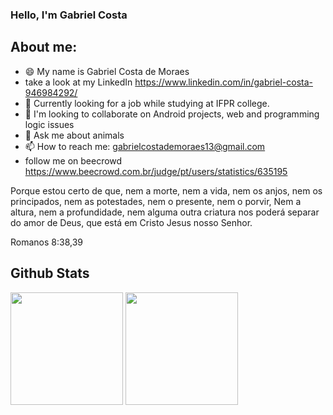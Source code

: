 ### Hello, I'm Gabriel Costa 

## About me:

- 😄 My name is Gabriel Costa de Moraes
- take a look at my LinkedIn https://www.linkedin.com/in/gabriel-costa-946984292/
- 🔭 Currently looking for a job while studying at IFPR college.
- 👯 I'm looking to collaborate on Android projects, web and programming logic issues
- 💬 Ask me about animals
- 📫 How to reach me: gabrielcostademoraes13@gmail.com
- follow me on beecrowd https://www.beecrowd.com.br/judge/pt/users/statistics/635195

Porque estou certo de que, nem a morte, nem a vida, nem os anjos, nem os principados, nem as potestades, nem o presente, nem o porvir,
Nem a altura, nem a profundidade, nem alguma outra criatura nos poderá separar do amor de Deus, que está em Cristo Jesus nosso Senhor. 

Romanos 8:38,39


## Github Stats

<div>
  <img height="180em" src="https://github-readme-stats.vercel.app/api?username=GabrielCM16&show_icons=true&theme=dracula&include_all_commits=true&count_private=false"/>
  <img height="180em" src="https://github-readme-stats-eight-theta.vercel.app/api/top-langs/?username=GabrielCM16&layout=compact&langs_count=8&theme=algolia"/>
</div>

